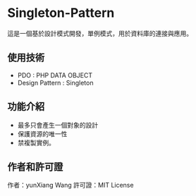 # Singleton-Pattern
這是一個基於設計模式開發，單例模式，用於資料庫的連接與應用。
## 使用技術
- PDO : PHP DATA OBJECT
- Design Pattern : Singleton
## 功能介紹
- 最多只會產生一個對象的設計
- 保護資源的唯一性
- 禁複製實例。
## 作者和許可證
作者：yunXiang Wang
許可證：MIT License
